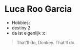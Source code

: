 # Luca Roo Garcia

* Hobbies:
 * destiny 2
 * da ist eigenlijk :c

 > That'll do, Donkey. That'll do.
